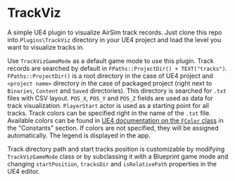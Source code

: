 # TrackViz

A simple UE4 plugin to visualize AirSim track records. Just clone this repo into `Plugins\TrackViz` directory in your UE4 project and load the level you want to visualize tracks in.

Use `TrackVizGameMode` as a default game mode to use this plugin. Track records are searched by default in `FPaths::ProjectDir() + TEXT("tracks")`. `FPaths::ProjectDir()` is a root directory in the case of UE4 project and `<project name>` directory in the case of packaged project (right next to `Binaries`, `Content` and `Saved` directories). This directory is searched for `.txt` files with CSV layout. `POS_X`, `POS_Y` and `POS_Z` fields are used as data for track visualization. `PlayerStart` actor is used as a starting point for all tracks. Track colors can be specified right in the name of the `.txt` file. Available colors can be found in [UE4 documentation on the `FColor` class](https://api.unrealengine.com/INT/API/Runtime/Core/Math/FColor/index.html) in the "Constants" section. If colors are not specified, they will be assigned automatically. The legend is displayed in the app.

Track directory path and start tracks position is customizable by modifying `TrackVizGameMode` class or by subclassing it with a Blueprint game mode and changing `startPosition`, `tracksDir` and `isRelativePath` properties in the UE4 editor.